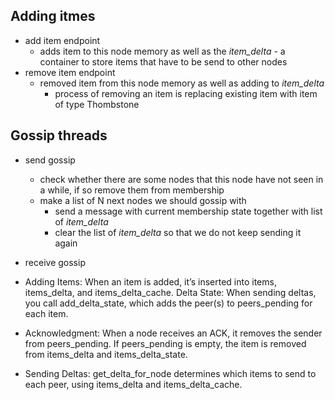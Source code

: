 



## Adding itmes
* add item endpoint
    * adds item to this node memory as well as the _item_delta_ - a container to store items that have to be send to other nodes
* remove item endpoint
    * removed item from this node memory as well as adding to _item_delta_
        * process of removing an item is replacing existing item with item of type Thombstone

## Gossip threads
* send gossip
    * check whether there are some nodes that this node have not seen in a while, if so remove them from membership
    * make a list of N next nodes we should gossip with
        * send a message with current membership state together with list of _item_delta_
        * clear the list of _item_delta_ so that we do not keep sending it again

* receive gossip



* Adding Items:
When an item is added, it’s inserted into items, items_delta, and items_delta_cache.
Delta State:
When sending deltas, you call add_delta_state, which adds the peer(s) to peers_pending for each item.
* Acknowledgment:
When a node receives an ACK, it removes the sender from peers_pending. If peers_pending is empty, the item is removed from items_delta and items_delta_state.
* Sending Deltas:
get_delta_for_node determines which items to send to each peer, using items_delta and items_delta_cache.